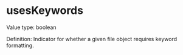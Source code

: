 # usesKeywords

Value type: boolean

Definition: Indicator for whether a given file object requires keyword formatting.